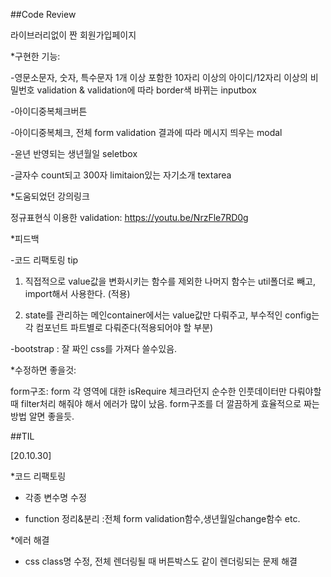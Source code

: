 ##Code Review

라이브러리없이 짠 회원가입페이지

\*구현한 기능:

-영문소문자, 숫자, 특수문자 1개 이상 포함한 10자리
이상의 아이디/12자리 이상의 비밀번호 validation & validation에 따라 border색 바뀌는 inputbox

-아이디중복체크버튼

-아이디중복체크, 전체 form validation 결과에 따라 메시지 띄우는 modal

-윤년 반영되는 생년월일 seletbox

-글자수 count되고 300자 limitaion있는 자기소개 textarea

\*도움되었던 강의링크

정규표현식 이용한 validation:
https://youtu.be/NrzFle7RD0g

\*피드백

-코드 리팩토링 tip

1. 직접적으로 value값을 변화시키는 함수를 제외한 나머지 함수는 util폴더로 빼고, import해서 사용한다. (적용)

2. state를 관리하는 메인container에서는 value값만 다뤄주고, 부수적인 config는 각 컴포넌트 파트별로 다뤄준다(적용되어야 할 부분)

-bootstrap : 잘 짜인 css를 가져다 쓸수있음.

\*수정하면 좋을것:

form구조:
form 각 영역에 대한 isRequire 체크라던지 순수한 인풋데이터만 다뤄야할때 filter처리 해줘야 해서 에러가 많이 났음. form구조를 더 깔끔하게 효율적으로 짜는 방법 알면 좋을듯.

##TIL

[20.10.30]

\*코드 리팩토링

- 각종 변수명 수정

- function 정리&분리
  :전체 form validation함수,생년월일change함수 etc.

\*에러 해결

- css class명 수정, 전체 렌더링될 때 버튼박스도 같이 렌더링되는 문제 해결
